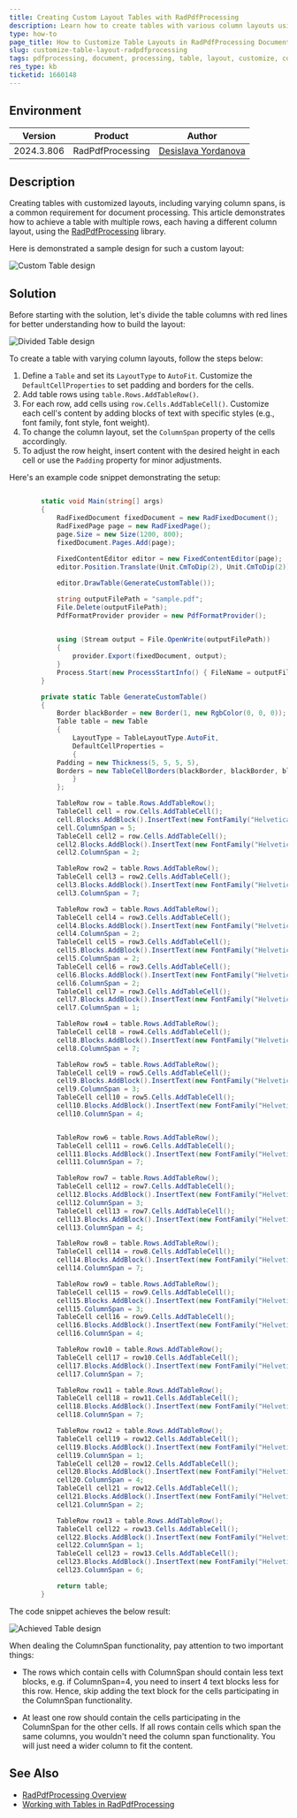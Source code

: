 ```yaml
---
title: Creating Custom Layout Tables with RadPdfProcessing
description: Learn how to create tables with various column layouts using RadPdfProcessing.
type: how-to
page_title: How to Customize Table Layouts in RadPdfProcessing Documents
slug: customize-table-layout-radpdfprocessing
tags: pdfprocessing, document, processing, table, layout, customize, col, span, columnspan
res_type: kb
ticketid: 1660148
---
```


## Environment

| Version | Product | Author | 
| --- | --- | ---- | 
| 2024.3.806| RadPdfProcessing |[Desislava Yordanova](https://www.telerik.com/blogs/author/desislava-yordanova)| 

## Description
Creating tables with customized layouts, including varying column spans, is a common requirement for document processing. This article demonstrates how to achieve a table with multiple rows, each having a different column layout, using the [RadPdfProcessing](https://docs.telerik.com/devtools/document-processing/libraries/radpdfprocessing/overview) library. 

Here is demonstrated a sample design for such a custom layout:

![Custom Table design](images/custom-table-design.png)  

## Solution

Before starting with the solution, let's divide the table columns with red lines for better understanding how to build the layout:

![Divided Table design](images/divided-table-design.png)   

To create a table with varying column layouts, follow the steps below:

1. Define a `Table` and set its `LayoutType` to `AutoFit`. Customize the `DefaultCellProperties` to set padding and borders for the cells.
2. Add table rows using `table.Rows.AddTableRow()`.
3. For each row, add cells using `row.Cells.AddTableCell()`. Customize each cell's content by adding blocks of text with specific styles (e.g., font family, font style, font weight).
4. To change the column layout, set the `ColumnSpan` property of the cells accordingly.
5. To adjust the row height, insert content with the desired height in each cell or use the `Padding` property for minor adjustments.

Here's an example code snippet demonstrating the setup:

```csharp

        static void Main(string[] args)
        {
            RadFixedDocument fixedDocument = new RadFixedDocument();
            RadFixedPage page = new RadFixedPage();
            page.Size = new Size(1200, 800);
            fixedDocument.Pages.Add(page);
            
            FixedContentEditor editor = new FixedContentEditor(page);
            editor.Position.Translate(Unit.CmToDip(2), Unit.CmToDip(2)); 

            editor.DrawTable(GenerateCustomTable()); 

            string outputFilePath = "sample.pdf";
            File.Delete(outputFilePath);
            PdfFormatProvider provider = new PdfFormatProvider();

         
            using (Stream output = File.OpenWrite(outputFilePath))
            {
                provider.Export(fixedDocument, output);
            }
            Process.Start(new ProcessStartInfo() { FileName = outputFilePath, UseShellExecute = true });
        }

        private static Table GenerateCustomTable()
        {
            Border blackBorder = new Border(1, new RgbColor(0, 0, 0));
            Table table = new Table
            {
                LayoutType = TableLayoutType.AutoFit,
                DefaultCellProperties =
                {
            Padding = new Thickness(5, 5, 5, 5),
            Borders = new TableCellBorders(blackBorder, blackBorder, blackBorder, blackBorder)
                }
            };

            TableRow row = table.Rows.AddTableRow();
            TableCell cell = row.Cells.AddTableCell();
            cell.Blocks.AddBlock().InsertText(new FontFamily("Helvetica"), FontStyles.Normal, FontWeights.Normal, "Truck-Reference");
            cell.ColumnSpan = 5;
            TableCell cell2 = row.Cells.AddTableCell();
            cell2.Blocks.AddBlock().InsertText(new FontFamily("Helvetica"), FontStyles.Normal, FontWeights.Normal, "Date:");
            cell2.ColumnSpan = 2;

            TableRow row2 = table.Rows.AddTableRow();
            TableCell cell3 = row2.Cells.AddTableCell();
            cell3.Blocks.AddBlock().InsertText(new FontFamily("Helvetica"), FontStyles.Normal, FontWeights.Normal, "Appointment:");
            cell3.ColumnSpan = 7;

            TableRow row3 = table.Rows.AddTableRow();
            TableCell cell4 = row3.Cells.AddTableCell();
            cell4.Blocks.AddBlock().InsertText(new FontFamily("Helvetica"), FontStyles.Normal, FontWeights.Normal, "CtrNr.:");
            cell4.ColumnSpan = 2;
            TableCell cell5 = row3.Cells.AddTableCell();
            cell5.Blocks.AddBlock().InsertText(new FontFamily("Helvetica"), FontStyles.Normal, FontWeights.Normal, "Type:");
            cell5.ColumnSpan = 2;
            TableCell cell6 = row3.Cells.AddTableCell();
            cell6.Blocks.AddBlock().InsertText(new FontFamily("Helvetica"), FontStyles.Normal, FontWeights.Normal, "Tara(kg):");
            cell6.ColumnSpan = 2;
            TableCell cell7 = row3.Cells.AddTableCell();
            cell7.Blocks.AddBlock().InsertText(new FontFamily("Helvetica"), FontStyles.Normal, FontWeights.Normal, "Net(kg):");
            cell7.ColumnSpan = 1;

            TableRow row4 = table.Rows.AddTableRow();
            TableCell cell8 = row4.Cells.AddTableCell();
            cell8.Blocks.AddBlock().InsertText(new FontFamily("Helvetica"), FontStyles.Normal, FontWeights.Normal, "Content:");
            cell8.ColumnSpan = 7;

            TableRow row5 = table.Rows.AddTableRow();
            TableCell cell9 = row5.Cells.AddTableCell();
            cell9.Blocks.AddBlock().InsertText(new FontFamily("Helvetica"), FontStyles.Normal, FontWeights.Normal, "License Truck:");
            cell9.ColumnSpan = 3;
            TableCell cell10 = row5.Cells.AddTableCell();
            cell10.Blocks.AddBlock().InsertText(new FontFamily("Helvetica"), FontStyles.Normal, FontWeights.Normal, "Trailer:");
            cell10.ColumnSpan = 4;


            TableRow row6 = table.Rows.AddTableRow();
            TableCell cell11 = row6.Cells.AddTableCell();
            cell11.Blocks.AddBlock().InsertText(new FontFamily("Helvetica"), FontStyles.Normal, FontWeights.Normal, "Full Cont.:");
            cell11.ColumnSpan = 7;

            TableRow row7 = table.Rows.AddTableRow();
            TableCell cell12 = row7.Cells.AddTableCell();
            cell12.Blocks.AddBlock().InsertText(new FontFamily("Helvetica"), FontStyles.Normal, FontWeights.Normal, "Depot:");
            cell12.ColumnSpan = 3;
            TableCell cell13 = row7.Cells.AddTableCell();
            cell13.Blocks.AddBlock().InsertText(new FontFamily("Helvetica"), FontStyles.Normal, FontWeights.Normal, "Available:");
            cell13.ColumnSpan = 4;

            TableRow row8 = table.Rows.AddTableRow();
            TableCell cell14 = row8.Cells.AddTableCell();
            cell14.Blocks.AddBlock().InsertText(new FontFamily("Helvetica"), FontStyles.Normal, FontWeights.Normal, "Loadingplace:");
            cell14.ColumnSpan = 7;

            TableRow row9 = table.Rows.AddTableRow();
            TableCell cell15 = row9.Cells.AddTableCell();
            cell15.Blocks.AddBlock().InsertText(new FontFamily("Helvetica"), FontStyles.Normal, FontWeights.Normal, "Reference:");
            cell15.ColumnSpan = 3;
            TableCell cell16 = row9.Cells.AddTableCell();
            cell16.Blocks.AddBlock().InsertText(new FontFamily("Helvetica"), FontStyles.Normal, FontWeights.Normal, "Origin:");
            cell16.ColumnSpan = 4;

            TableRow row10 = table.Rows.AddTableRow();
            TableCell cell17 = row10.Cells.AddTableCell();
            cell17.Blocks.AddBlock().InsertText(new FontFamily("Helvetica"), FontStyles.Normal, FontWeights.Normal, "Info Driver:");
            cell17.ColumnSpan = 7;

            TableRow row11 = table.Rows.AddTableRow();
            TableCell cell18 = row11.Cells.AddTableCell();
            cell18.Blocks.AddBlock().InsertText(new FontFamily("Helvetica"), FontStyles.Normal, FontWeights.Normal, "Remarks:");
            cell18.ColumnSpan = 7;

            TableRow row12 = table.Rows.AddTableRow();
            TableCell cell19 = row12.Cells.AddTableCell();
            cell19.Blocks.AddBlock().InsertText(new FontFamily("Helvetica"), FontStyles.Normal, FontWeights.Normal, "Customs:");
            cell19.ColumnSpan = 1;
            TableCell cell20 = row12.Cells.AddTableCell();
            cell20.Blocks.AddBlock().InsertText(new FontFamily("Helvetica"), FontStyles.Normal, FontWeights.Normal, "Procedure:");
            cell20.ColumnSpan = 4;
            TableCell cell21 = row12.Cells.AddTableCell();
            cell21.Blocks.AddBlock().InsertText(new FontFamily("Helvetica"), FontStyles.Normal, FontWeights.Normal, "Info:");
            cell21.ColumnSpan = 2;

            TableRow row13 = table.Rows.AddTableRow();
            TableCell cell22 = row13.Cells.AddTableCell();
            cell22.Blocks.AddBlock().InsertText(new FontFamily("Helvetica"), FontStyles.Normal, FontWeights.Normal, "Arrical/Date/Time:");
            cell22.ColumnSpan = 1;
            TableCell cell23 = row13.Cells.AddTableCell();
            cell23.Blocks.AddBlock().InsertText(new FontFamily("Helvetica"), FontStyles.Normal, FontWeights.Normal, "Date/Stamp/Signature:");
            cell23.ColumnSpan = 6;

            return table;
        }

```
 The code snippet achieves the below result:

 ![Achieved Table design](images/achieved-table-design.png)   

 When dealing the ColumnSpan functionality, pay attention to two important things:

* The rows which contain cells with ColumnSpan should contain less text blocks, e.g. if ColumnSpan=4, you need to insert 4 text blocks less for this row. Hence, skip adding the text block for the cells participating in the ColumnSpan functionality.

* At least one row should contain the cells participating in the ColumnSpan for the other cells. If all rows contain cells which span the same columns, you wouldn't need the column span functionality. You will just need a wider column to fit the content.

## See Also

- [RadPdfProcessing Overview](https://docs.telerik.com/devtools/document-processing/libraries/radpdfprocessing/overview)
- [Working with Tables in RadPdfProcessing](https://docs.telerik.com/devtools/document-processing/libraries/radpdfprocessing/model/table)
